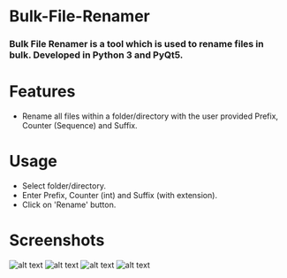 # Bulk-File-Renamer
  ### Bulk File Renamer is a tool which is used to rename files in bulk. Developed in Python 3 and PyQt5.

# Features
  - Rename all files within a folder/directory with the user provided Prefix, Counter (Sequence) and Suffix.

# Usage
  - Select folder/directory.
  - Enter Prefix, Counter (int) and Suffix (with extension).
  - Click on 'Rename' button.
  
  # Screenshots

![alt text](screenshots/ss1.png)
![alt text](screenshots/ss2.png)
![alt text](screenshots/ss3.png)
![alt text](screenshots/ss4.png)
